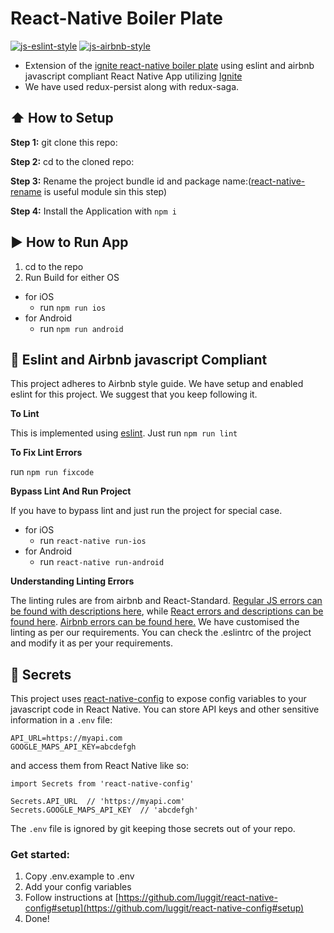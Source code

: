 #  React-Native Boiler Plate

[![js-eslint-style](https://img.shields.io/badge/lint%20compliance-eslint-brightgreen.svg?style=flat)](http://eslint.org/) [![js-airbnb-style](https://img.shields.io/badge/code%20style-airbnb-blue.svg?style=flat)](https://github.com/airbnb/javascript/)

* Extension of the [ignite react-native boiler plate](https://github.com/infinitered/ignite-ir-boilerplate-andross) using eslint and airbnb javascript compliant React Native App utilizing [Ignite](https://github.com/infinitered/ignite)
* We have used redux-persist along with redux-saga.

## :arrow_up: How to Setup

**Step 1:** git clone this repo:

**Step 2:** cd to the cloned repo:

**Step 3:** Rename the project bundle id and package name:([react-native-rename](https://github.com/junedomingo/react-native-rename) is useful module sin this step)

**Step 4:** Install the Application with `npm i`


## :arrow_forward: How to Run App

1. cd to the repo
2. Run Build for either OS
  * for iOS
    * run `npm run ios`
  * for Android
    * run `npm run android`

## :no_entry_sign: Eslint and Airbnb javascript Compliant

This project adheres to Airbnb style guide. We have setup and enabled eslint for this project. We suggest that you keep following it.

**To Lint**

This is implemented using [eslint](https://eslint.org). Just run `npm run lint`

**To Fix Lint Errors**

run `npm run fixcode`

**Bypass Lint And Run Project**

If you have to bypass lint and just run the project for special case.
  * for iOS
    * run `react-native run-ios`
  * for Android
    * run `react-native run-android`

**Understanding Linting Errors**

The linting rules are from airbnb and React-Standard.  [Regular JS errors can be found with descriptions here](http://eslint.org/docs/rules/), while [React errors and descriptions can be found here](https://github.com/yannickcr/eslint-plugin-react). [Airbnb errors can be found here.](https://github.com/airbnb/javascript)
We have customised the linting as per our requirements. You can check the .eslintrc of the project and modify it as per your requirements.

## :closed_lock_with_key: Secrets

This project uses [react-native-config](https://github.com/luggit/react-native-config) to expose config variables to your javascript code in React Native. You can store API keys
and other sensitive information in a `.env` file:

```
API_URL=https://myapi.com
GOOGLE_MAPS_API_KEY=abcdefgh
```

and access them from React Native like so:

```
import Secrets from 'react-native-config'

Secrets.API_URL  // 'https://myapi.com'
Secrets.GOOGLE_MAPS_API_KEY  // 'abcdefgh'
```

The `.env` file is ignored by git keeping those secrets out of your repo.

### Get started:
1. Copy .env.example to .env
2. Add your config variables
3. Follow instructions at [https://github.com/luggit/react-native-config#setup](https://github.com/luggit/react-native-config#setup)
4. Done!
